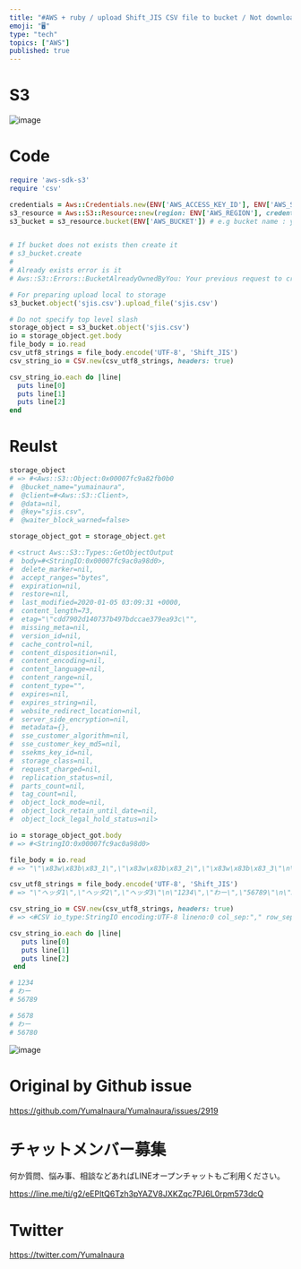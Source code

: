 ```yaml
---
title: "#AWS + ruby / upload Shift_JIS CSV file to bucket / Not download file "
emoji: "🖥"
type: "tech"
topics: ["AWS"]
published: true
---
```



# S3 


![image](https://user-images.githubusercontent.com/13635059/71774393-2550f180-2fb1-11ea-8503-7fdabbee5388.png)


# Code


```rb
require 'aws-sdk-s3'
require 'csv'

credentials = Aws::Credentials.new(ENV['AWS_ACCESS_KEY_ID'], ENV['AWS_SECRET_ACCESS_KEY'])
s3_resource = Aws::S3::Resource::new(region: ENV['AWS_REGION'], credentials: credentials) # e.g reagion: 'ap-northeast-1'
s3_bucket = s3_resource.bucket(ENV['AWS_BUCKET']) # e.g bucket name : yourname : in this case "yumainaura"


# If bucket does not exists then create it
# s3_bucket.create
#
# Already exists error is it
# Aws::S3::Errors::BucketAlreadyOwnedByYou: Your previous request to create the named bucket succeeded and you already own it.

# For preparing upload local to storage
s3_bucket.object('sjis.csv').upload_file('sjis.csv')

# Do not specify top level slash
storage_object = s3_bucket.object('sjis.csv')
io = storage_object.get.body
file_body = io.read
csv_utf8_strings = file_body.encode('UTF-8', 'Shift_JIS')
csv_string_io = CSV.new(csv_utf8_strings, headers: true)

csv_string_io.each do |line|
  puts line[0]
  puts line[1]
  puts line[2]
end

```

# Reulst

```rb
storage_object
# => #<Aws::S3::Object:0x00007fc9a82fb0b0
#  @bucket_name="yumainaura",
#  @client=#<Aws::S3::Client>,
#  @data=nil,
#  @key="sjis.csv",
#  @waiter_block_warned=false>

storage_object_got = storage_object.get

# <struct Aws::S3::Types::GetObjectOutput
#  body=#<StringIO:0x00007fc9ac0a98d0>,
#  delete_marker=nil,
#  accept_ranges="bytes",
#  expiration=nil,
#  restore=nil,
#  last_modified=2020-01-05 03:09:31 +0000,
#  content_length=73,
#  etag="\"cdd7902d140737b497bdccae379ea93c\"",
#  missing_meta=nil,
#  version_id=nil,
#  cache_control=nil,
#  content_disposition=nil,
#  content_encoding=nil,
#  content_language=nil,
#  content_range=nil,
#  content_type="",
#  expires=nil,
#  expires_string=nil,
#  website_redirect_location=nil,
#  server_side_encryption=nil,
#  metadata={},
#  sse_customer_algorithm=nil,
#  sse_customer_key_md5=nil,
#  ssekms_key_id=nil,
#  storage_class=nil,
#  request_charged=nil,
#  replication_status=nil,
#  parts_count=nil,
#  tag_count=nil,
#  object_lock_mode=nil,
#  object_lock_retain_until_date=nil,
#  object_lock_legal_hold_status=nil>

io = storage_object_got.body
# => #<StringIO:0x00007fc9ac0a98d0>

file_body = io.read
# => "\"\x83w\x83b\x83_1\",\"\x83w\x83b\x83_2\",\"\x83w\x83b\x83_3\"\n\"1234\",\"\x82\xED\x81[\",\"56789\"\n\"5678\",\"\x82\xED\x81[\",\"56780\""

csv_utf8_strings = file_body.encode('UTF-8', 'Shift_JIS')
# => "\"ヘッダ1\",\"ヘッダ2\",\"ヘッダ3\"\n\"1234\",\"わー\",\"56789\"\n\"5678\",\"わー\",\"56780\""

csv_string_io = CSV.new(csv_utf8_strings, headers: true)
# => <#CSV io_type:StringIO encoding:UTF-8 lineno:0 col_sep:"," row_sep:"\n" quote_char:"\"" headers:true>

csv_string_io.each do |line|
   puts line[0]
   puts line[1]
   puts line[2]
 end

# 1234
# わー
# 56789

# 5678
# わー
# 56780
```

![image](https://user-images.githubusercontent.com/13635059/71774376-b1aee480-2fb0-11ea-94b5-aad8ee6faddf.png)


# Original by Github issue

https://github.com/YumaInaura/YumaInaura/issues/2919








<!-- Update From Qiita API -->

# チャットメンバー募集


何か質問、悩み事、相談などあればLINEオープンチャットもご利用ください。

https://line.me/ti/g2/eEPltQ6Tzh3pYAZV8JXKZqc7PJ6L0rpm573dcQ





# Twitter


https://twitter.com/YumaInaura


<!-- Update From Qiita API -->


